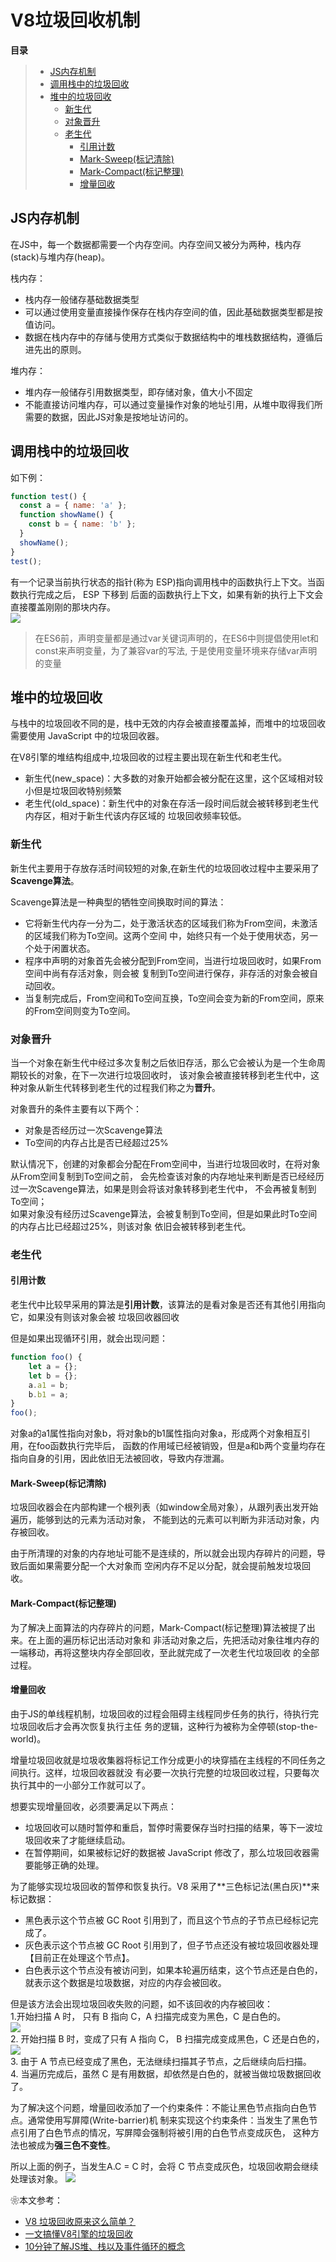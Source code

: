 # V8垃圾回收机制

**目录**
> * [JS内存机制](#JS内存机制)
> * [调用栈中的垃圾回收](#调用栈中的垃圾回收)
> * [堆中的垃圾回收](#堆中的垃圾回收)
>   * [新生代](#新生代)
>   * [对象晋升](#对象晋升)
>   * [老生代](#老生代)
>     * [引用计数](#引用计数)
>     * [Mark-Sweep(标记清除)](#Mark-Sweep(标记清除))
>     * [Mark-Compact(标记整理)](#Mark-Compact(标记整理))
>     * [增量回收](#增量回收)

## JS内存机制
在JS中，每一个数据都需要一个内存空间。内存空间又被分为两种，栈内存(stack)与堆内存(heap)。

栈内存：
* 栈内存一般储存基础数据类型
* 可以通过使用变量直接操作保存在栈内存空间的值，因此基础数据类型都是按值访问。
* 数据在栈内存中的存储与使用方式类似于数据结构中的堆栈数据结构，遵循后进先出的原则。

堆内存：
* 堆内存一般储存引用数据类型，即存储对象，值大小不固定
* 不能直接访问堆内存，可以通过变量操作对象的地址引用，从堆中取得我们所需要的数据，因此JS对象是按地址访问的。


## 调用栈中的垃圾回收
如下例：
```js
function test() {
  const a = { name: 'a' };
  function showName() {
    const b = { name: 'b' };
  }
  showName();
}
test();
```
有一个记录当前执行状态的指针(称为 ESP)指向调用栈中的函数执行上下文。当函数执行完成之后， ESP 下移到
后面的函数执行上下文，如果有新的执行上下文会直接覆盖刚刚的那块内存。<br>
![](./image/16238039618073.png)

>在ES6前，声明变量都是通过var关键词声明的，在ES6中则提倡使用let和const来声明变量，为了兼容var的写法,
>于是使用变量环境来存储var声明的变量

## 堆中的垃圾回收
与栈中的垃圾回收不同的是，栈中无效的内存会被直接覆盖掉，而堆中的垃圾回收需要使用 JavaScript 中的垃圾回收器。

在V8引擎的堆结构组成中,垃圾回收的过程主要出现在新生代和老生代。
* 新生代(new_space)：大多数的对象开始都会被分配在这里，这个区域相对较小但是垃圾回收特别频繁
* 老生代(old_space)：新生代中的对象在存活一段时间后就会被转移到老生代内存区，相对于新生代该内存区域的
垃圾回收频率较低。

### 新生代
新生代主要用于存放存活时间较短的对象,在新生代的垃圾回收过程中主要采用了**Scavenge算法**。

Scavenge算法是一种典型的牺牲空间换取时间的算法：
* 它将新生代内存一分为二，处于激活状态的区域我们称为From空间，未激活的区域我们称为To空间。这两个空间
   中，始终只有一个处于使用状态，另一个处于闲置状态。
* 程序中声明的对象首先会被分配到From空间，当进行垃圾回收时，如果From空间中尚有存活对象，则会被
  复制到To空间进行保存，非存活的对象会被自动回收。
* 当复制完成后，From空间和To空间互换，To空间会变为新的From空间，原来的From空间则变为To空间。

### 对象晋升
当一个对象在新生代中经过多次复制之后依旧存活，那么它会被认为是一个生命周期较长的对象，在下一次进行垃圾回收时，
该对象会被直接转移到老生代中，这种对象从新生代转移到老生代的过程我们称之为**晋升**。

对象晋升的条件主要有以下两个：
* 对象是否经历过一次Scavenge算法
* To空间的内存占比是否已经超过25%

默认情况下，创建的对象都会分配在From空间中，当进行垃圾回收时，在将对象从From空间复制到To空间之前，
会先检查该对象的内存地址来判断是否已经经历过一次Scavenge算法，如果是则会将该对象转移到老生代中，
不会再被复制到To空间；<br>
如果对象没有经历过Scavenge算法，会被复制到To空间，但是如果此时To空间的内存占比已经超过25%，则该对象
依旧会被转移到老生代。

### 老生代

#### 引用计数
老生代中比较早采用的算法是**引用计数**，该算法的是看对象是否还有其他引用指向它，如果没有则该对象会被
垃圾回收器回收

但是如果出现循环引用，就会出现问题：
```js
function foo() {
    let a = {};
    let b = {};
    a.a1 = b;
    b.b1 = a;
}
foo();
```
对象a的a1属性指向对象b，将对象b的b1属性指向对象a，形成两个对象相互引用，在foo函数执行完毕后，
函数的作用域已经被销毁，但是a和b两个变量均存在指向自身的引用，因此依旧无法被回收，导致内存泄漏。

#### Mark-Sweep(标记清除)
垃圾回收器会在内部构建一个根列表（如window全局对象），从跟列表出发开始遍历，能够到达的元素为活动对象，
不能到达的元素可以判断为非活动对象，内存被回收。

由于所清理的对象的内存地址可能不是连续的，所以就会出现内存碎片的问题，导致后面如果需要分配一个大对象而
空闲内存不足以分配，就会提前触发垃圾回收。

#### Mark-Compact(标记整理)
为了解决上面算法的内存碎片的问题，Mark-Compact(标记整理)算法被提了出来。在上面的遍历标记出活动对象和
非活动对象之后，先把活动对象往堆内存的一端移动，再将这整块内存全部回收，至此就完成了一次老生代垃圾回收
的全部过程。

#### 增量回收
由于JS的单线程机制，垃圾回收的过程会阻碍主线程同步任务的执行，待执行完垃圾回收后才会再次恢复执行主任
务的逻辑，这种行为被称为全停顿(stop-the-world)。

增量垃圾回收就是垃圾收集器将标记工作分成更小的块穿插在主线程的不同任务之间执行。这样，垃圾回收器就没
有必要一次执行完整的垃圾回收过程，只要每次执行其中的一小部分工作就可以了。

想要实现增量回收，必须要满足以下两点：
* 垃圾回收可以随时暂停和重启，暂停时需要保存当时扫描的结果，等下一波垃圾回收来了才能继续启动。
* 在暂停期间，如果被标记好的数据被 JavaScript 修改了，那么垃圾回收器需要能够正确的处理。

为了能够实现垃圾回收的暂停和恢复执行。V8 采用了**三色标记法(黑白灰)**来标记数据：
* 黑色表示这个节点被 GC Root 引用到了，而且这个节点的子节点已经标记完成了。
* 灰色表示这个节点被 GC Root 引用到了，但子节点还没有被垃圾回收器处理【目前正在处理这个节点】。
* 白色表示这个节点没有被访问到，如果本轮遍历结束，这个节点还是白色的，就表示这个数据是垃圾数据，对应的内存会被回收。

但是该方法会出现垃圾回收失败的问题，如不该回收的内存被回收：<br>
1.开始扫描 A 时， 只有 B 指向 C，A 扫描完成变为黑色，C 是白色的。<br>
![](./image/16238126414958.png)<br>
2. 开始扫描 B 时，变成了只有 A 指向 C， B 扫描完成变成黑色，C 还是白色的，<br>
![](./image/1623812702(1).png)<br>
3. 由于 A 节点已经变成了黑色，无法继续扫描其子节点，之后继续向后扫描。<br>
4. 当遍历完成后，虽然 C 是有用数据，却依然是白色的，就被当做垃圾数据回收了。<br>

为了解决这个问题，增量回收添加了一个约束条件：不能让黑色节点指向白色节点。通常使用写屏障(Write-barrier)机
制来实现这个约束条件：当发生了黑色节点引用了白色节点的情况，写屏障会强制将被引用的白色节点变成灰色，
这种方法也被成为**强三色不变性**。

所以上面的例子，当发生A.C = C 时，会将 C 节点变成灰色，垃圾回收期会继续处理该对象。
![](./image/16238129343453.png)

❀本文参考：
* [V8 垃圾回收原来这么简单？](https://zhuanlan.zhihu.com/p/146749402)
* [一文搞懂V8引擎的垃圾回收](https://juejin.cn/post/6844904016325902344#heading-4)
* [10分钟了解JS堆、栈以及事件循环的概念](https://juejin.cn/post/6844903618999500808#heading-1)
